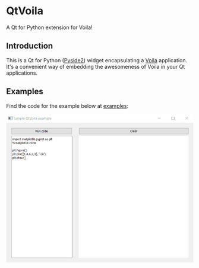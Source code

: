 # QtVoila

A Qt for Python extension for Voila!

## Introduction

This is a Qt for Python ([Pyside2](https://wiki.qt.io/Qt_for_Python)) widget encapsulating a [Voila](https://github.com/voila-dashboards/voila) application. It's a convenient way of embedding the awesomeness of Voila in your Qt applications.


## Examples

Find the code for the example below at [examples](https://github.com/luiztauffer/qtvoila/tree/master/examples):

![](assets/gif_matplotlib_example.gif)
